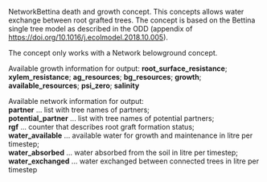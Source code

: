 

NetworkBettina death and growth concept. 
This concepts allows water exchange between root grafted trees.
The concept is based on the Bettina single tree model as described in the ODD (appendix of https://doi.org/10.1016/j.ecolmodel.2018.10.005). 

The concept only works with a Network belowground concept.

Available growth information for output:
**root_surface_resistance**; **xylem_resistance**; **ag_resources**; **bg_resources**; **growth**; **available_resources**; **psi_zero**; **salinity**

Available network information for output:  
**partner** ... list with tree names of partners;  
**potential_partner** ... list with tree names of potential partners;  
**rgf** ... counter that describes root graft formation status;  
**water_available** ... available water for growth and maintenance in litre per timestep;  
**water_absorbed** ... water absorbed from the soil in litre per timestep;  
**water_exchanged** ... water exchanged between connected trees in litre per timestep 